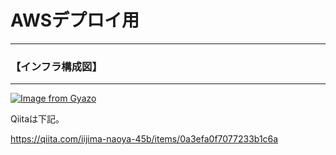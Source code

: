 # AWSデプロイ用<br>
---

### 【インフラ構成図】<br>
---
[![Image from Gyazo](https://i.gyazo.com/8765d9bb01decf64a56031472c62279b.png)](https://gyazo.com/8765d9bb01decf64a56031472c62279b)

Qiitaは下記。

https://qiita.com/iijima-naoya-45b/items/0a3efa0f7077233b1c6a